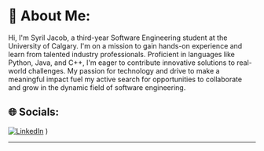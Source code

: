# 💫 About Me:
Hi, I'm Syril Jacob, a third-year Software Engineering student at the University of Calgary. I'm on a mission to gain hands-on experience and learn from talented industry professionals. Proficient in languages like Python, Java, and C++, I'm eager to contribute innovative solutions to real-world challenges. My passion for technology and drive to make a meaningful impact fuel my active search for opportunities to collaborate and grow in the dynamic field of software engineering.


## 🌐 Socials:
[![LinkedIn](https://img.shields.io/badge/LinkedIn-%230077B5.svg?logo=linkedin&logoColor=white)](https://linkedin.com/in/https://www.linkedin.com/in/syril-jacob/) 
) 

---

<!-- Proudly created with GPRM ( https://gprm.itsvg.in ) -->
